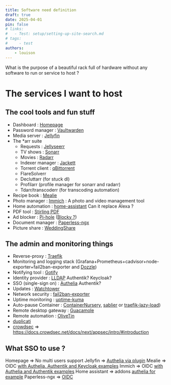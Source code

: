 ```yaml
---
title: Software need definition
draft: true 
date: 2025-04-01
pin: false
# links:
#   - Test: setup/setting-up-site-search.md
# tags:
#     - test
authors:
    - louison
---
```


What is the purpose of a beautiful rack full of hardware without any software to run or service to host ?

<!-- more -->

# The services I want to host

## The cool tools and fun stuff

- Dashboard : [Homepage](https://github.com/gethomepage/homepage)
- Password manager : [Vaultwarden](https://github.com/dani-garcia/vaultwarden)
- Media server : [Jellyfin](https://github.com/jellyfin/jellyfin)
- The *arr suite
  - Requests : [Jellyseerr](https://github.com/fallenbagel/jellyseerr)
  - TV shows : [Sonarr](https://github.com/Sonarr/Sonarr)
  - Movies : [Radarr](https://github.com/Radarr/Radarr)
  - Indexer manager : [Jackett](https://github.com/Jackett/Jackett)
  - Torrent client : [qBittorrent](https://github.com/qbittorrent/qBittorrentFlareSolverr)
  - FlareSolverr
  - Decluttarr (for stuck dl)
  - Profilarr (profile manager for sonarr and radarr)
  - Tdarr/transcoderr (for transcoding automation)
- Recipe book : [Mealie](https://github.com/mealie-recipes/mealie/)
- Photo manager : [Immich](https://immich.app/) : A photo and video management tool
- Home automation : [home-assistant](https://github.com/home-assistant/home-assistant.io) Can it replace Alexa ?
- PDF tool : [Stirling PDF](https://github.com/Stirling-Tools/Stirling-PDF)
- Ad blocker : [Pi-hole](https://github.com/pi-hole/pi-hole) ([Blocky ?](https://github.com/0xERR0R/blocky))
- Document manager : [Paperless-ngx](https://github.com/paperless-ngx/paperless-ngx)
- Picture share : [WeddingShare](https://github.com/Cirx08/WeddingShare)
 

## The admin and monitoring things

- Reverse-proxy : [Traefik](https://github.com/traefik/traefik)
- Monitoring and logging stack (Grafana+Prometheus+cadvisor+node-exporter+fail2ban-exporter and [Dozzle](https://github.com/amir20/dozzle))
- Notifying tool : [Gotify](https://github.com/gotify/server)
- Identity provider : [LLDAP](https://github.com/lldap/lldap) Authentik? Keycloak?
- SSO (single-sign on) : [Authelia](https://github.com/authelia/authelia) Authentik?
- Updates : [Watchtower](https://github.com/containrrr/watchtower)
- Network security : [fail2ban-exporter](https://github.com/fail2ban/fail2ban)
- Uptime monitoring : [uptime-kuma](https://github.com/louislam/uptime-kuma)
- Auto-pause Container : [ContainerNursery](https://github.com/ItsEcholot/ContainerNursery), [sablier](https://github.com/sablierapp/sablier) or [traefik-lazy-load](https://github.com/zix99/traefik-lazyload))
- Remote desktop gateway : [Guacamole](https://github.com/apache/guacamole-server)
- Remote automation : [OliveTin](https://github.com/OliveTin/OliveTin)
- [duplicati](https://github.com/duplicati/duplicati)
- [crowdsec](https://github.com/crowdsecurity/crowdsec) => https://docs.crowdsec.net/docs/next/appsec/intro/#introduction


## What SSO to use ?

Homepage => No multi users support
Jellyfin => [Authelia via plugin](https://www.authelia.com/integration/openid-connect/jellyfin/)
Mealie => OIDC [with Authelia, Authentik and Keycloak examples](https://docs.mealie.io/documentation/getting-started/authentication/oidc-v2/)
Immich => OIDC [with Authelia and Authentik examples](https://immich.app/docs/administration/oauth)
Home assistant => addons [authelia for example](https://github.com/BenoitAnastay/authelia-home-assistant-addon)
Paperless-ngx => [OIDC](https://docs.paperless-ngx.com/advanced_usage/#sso-and-third-party-authentication-with-paperless-ngx)